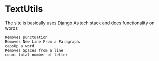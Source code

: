 # TextUtils


The site is basically uses Django As tech stack and does functionality on words

    Removes punctuation
    Removes New Line From a Paragraph.
    capsUp a word
    Removes Spaces from a line
    count total number of letter 
